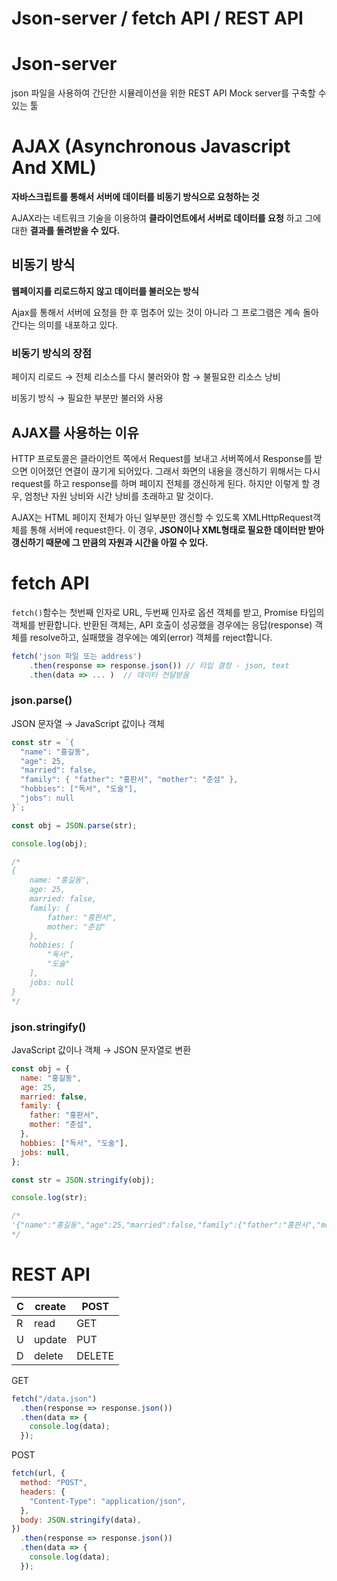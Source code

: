 # Json-server / fetch API / REST API

# Json-server

json 파일을 사용하여 간단한 시뮬레이션을 위한 REST API Mock server를 구축할 수 있는 툴

# **AJAX (Asynchronous Javascript And XML)**

**자바스크립트를 통해서 서버에 데이터를 비동기 방식으로 요청하는 것**

AJAX라는 네트워크 기술을 이용하여 **클라이언트에서 서버로 데이터를 요청**
하고 그에 대한 **결과를 돌려받을 수 있다.**

## 비동기 방식

**웹페이지를 리로드하지 않고 데이터를 불러오는 방식**

Ajax를 통해서 서버에 요청을 한 후 멈추어 있는 것이 아니라 그 프로그램은 계속 돌아간다는 의미를 내포하고 있다.

### 비동기 방식의 장점

페이지 리로드 → 전체 리소스를 다시 불러와야 함 → 불필요한 리소스 낭비

비동기 방식 → 필요한 부분만 불러와 사용

## AJAX를 사용하는 이유

HTTP 프로토콜은 클라이언트 쪽에서 Request를 보내고 서버쪽에서 Response를 받으면 이어졌던 연결이 끊기게 되어있다. 그래서 화면의 내용을 갱신하기 위해서는 다시 request를 하고 response를 하며 페이지 전체를 갱신하게 된다. 하지만 이렇게 할 경우, 엄청난 자원 낭비와 시간 낭비를 초래하고 말 것이다.

AJAX는 HTML 페이지 전체가 아닌 일부분만 갱신할 수 있도록 XMLHttpRequest객체를 통해 서버에 request한다. 이 경우, **JSON이나 XML형태로 필요한 데이터만 받아 갱신하기 때문에 그 만큼의 자원과 시간을 아낄 수 있다.**

# fetch API

`fetch()`함수는 첫번째 인자로 URL, 두번째 인자로 옵션 객체를 받고, Promise 타입의 객체를 반환합니다. 반환된 객체는, API 호출이 성공했을 경우에는 응답(response) 객체를 resolve하고, 실패했을 경우에는 예외(error) 객체를 reject합니다.

```jsx
fetch('json 파일 또는 address')
	.then(response => response.json()) // 타입 결정 - json, text
	.then(data => ... )  // 데이터 전달받음
```

### json.parse()

JSON 문자열 → JavaScript 값이나 객체

```jsx
const str = `{
  "name": "홍길동",
  "age": 25,
  "married": false,
  "family": { "father": "홍판서", "mother": "춘섬" },
  "hobbies": ["독서", "도술"],
  "jobs": null
}`;

const obj = JSON.parse(str);

console.log(obj);

/*
{
    name: "홍길동",
    age: 25,
    married: false,
    family: {
        father: "홍판서",
        mother: "춘섬"
    },
    hobbies: [
        "독서",
        "도술"
    ],
    jobs: null
}
*/
```

### json.stringify()

JavaScript 값이나 객체 → JSON 문자열로 변환

```jsx
const obj = {
  name: "홍길동",
  age: 25,
  married: false,
  family: {
    father: "홍판서",
    mother: "춘섬",
  },
  hobbies: ["독서", "도술"],
  jobs: null,
};

const str = JSON.stringify(obj);

console.log(str);

/*
'{"name":"홍길동","age":25,"married":false,"family":{"father":"홍판서","mother":"춘섬"},"hobbies":["독서","도술"],"jobs":null}'
*/
```

# REST API

| C   | create | POST   |
| --- | ------ | ------ |
| R   | read   | GET    |
| U   | update | PUT    |
| D   | delete | DELETE |

GET

```jsx
fetch("/data.json")
  .then(response => response.json())
  .then(data => {
    console.log(data);
  });
```

POST

```jsx
fetch(url, {
  method: "POST",
  headers: {
    "Content-Type": "application/json",
  },
  body: JSON.stringify(data),
})
  .then(response => response.json())
  .then(data => {
    console.log(data);
  });
```
